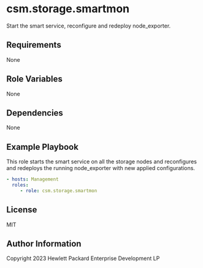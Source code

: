 csm.storage.smartmon
=========

Start the smart service, reconfigure and redeploy node_exporter.

Requirements
------------

None 

Role Variables
--------------

None

Dependencies
------------

None

Example Playbook
----------------

This role starts the smart service on all the storage nodes and reconfigures and redeploys the running node_exporter with new applied configurations. 

```yaml
- hosts: Management
  roles:
     - role: csm.storage.smartmon
```
License
-------

MIT

Author Information
------------------

Copyright 2023 Hewlett Packard Enterprise Development LP

